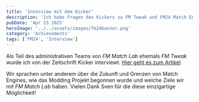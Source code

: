 ```yaml
---
title: 'Interview mit dem Kicker'
description: 'Ich habe Fragen des Kickers zu FM Tweak und FM24 Match Engines beantwortet'
pubDate: 'Apr 23 2025'
heroImage: '../../assets/images/fm24banner.png'
category: 'Achievements'
tags: ['FM24', 'Interview']
---
```


Als Teil des administrativen Teams von _FM Match Lab_ ehemals _FM Tweak_ wurde ich von der Zeitschrift Kicker interviewt.
[Hier geht es zum Artikel](https://www.kicker.de/immersiver-spannender-besser-so-will-fm-tweak-den-fm24-veraendern-1109356/artikel)

Wir sprachen unter anderem über die Zukunft und Grenzen von Match Engines, wie das Modding Projekt begonnen wurde und welche Ziele wir mit _FM Match Lab_ haben.
Vielen Dank Sven für die diese einzigartige Möglichkeit!
